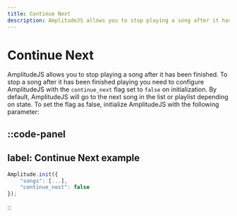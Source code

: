 ```yaml
---
title: Continue Next
description: AmplitudeJS allows you to stop playing a song after it has been finished or continue to the next song.
---
```


# Continue Next

AmplitudeJS allows you to stop playing a song after it has been finished. To stop a song after it has been finished playing you need to configure AmplitudeJS with the `continue_next` flag set to `false` on initialization. By default, AmplitudeJS will go to the next song in the list or playlist depending on state. To set the flag as false, initialize AmplitudeJS with the following parameter:

::code-panel
---
label: Continue Next example
---
```javascript
Amplitude.init({
    "songs": [...],
    "continue_next": false
});
```
::
